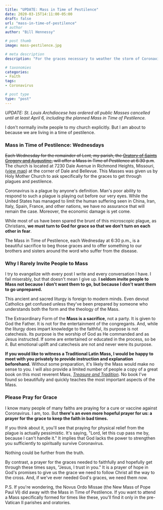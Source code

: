 ```yaml
---
title: "UPDATE: Mass in Time of Pestilence"
date: 2020-03-15T14:11:00-05:00
draft: false
url: "mass-in-time-of-pestilence"
# author
author: "Bill Hennessy"

# post thumb
image: mass-pestilence.jpg

# meta description
description: "For the graces necessary to weather the storm of Coronavirus turn to God."

# taxonomies
categories: 
- Faith
tags:
- Coronavirus

# post type
type: "post"
---
```


*UPDATE: St. Louis Archdiocese has ordered all public Masses cancelled until at least April 6, including the planned Mass in Time of Pestilence.*

I don't normally invite people to my church explicitly. But I am about to because we are living in a time of pestilence. 

### Mass in Time of Pestilence: Wednesdays

~~Each Wednesday for the remainder of Lent, my parish, the [Oratory of Saints Gregory and Augustine](https://stlouislatinmass.com), will offer a Mass in Time of Pestilence at 6:30 p.m~~. The church is located at 7230 Dale Avenue in Richmond Heights, Missouri, ([view map](https://www.google.com/maps?ll=38.626956,-90.311857&z=14&t=m&hl=en&gl=US&mapclient=embed&q=7230+Dale+Ave+Richmond+Heights,+MO+63117)) at the corner of Dale and Bellevue. This Masses was given us by Holy Mother Church to ask specifically for the graces to get through plagues and pestilence. 

Coronavirus is a plague by anyone's definition. Man's poor ability to respond to such a plague is playing out before our very eyes. While the United States has managed to limit the human suffering seen in China, Iran, Italy, Spain, France, and other nations, we have no assurance that will remain the case. Moreover, the economic damage is yet come. 

While most of us have been spared the brunt of this microscopic plague, as Christians, **we must turn to God for grace so that we don't turn on each other in fear**. 

The Mass in Time of Pestilence, each Wednesday at 6:30 p.m., is a beautiful sacrifice to beg those graces and to offer something to our brothers and sisters around the word who suffer from the disease. 

### Why I Rarely Invite People to Mass

I try to evangelize with every post I write and every conversation I have. I fail miserably, but that doesn't mean I give up. **I seldom invite people to Mass not because I don't want them to go, but because I don't want them to go unprepared.** 

This ancient and sacred liturgy is foreign to modern minds. Even devout Catholics get confused unless they've been prepared by someone who understands both the form and the theology of the Mass.

The Extraordinary Form of the **Mass is a sacrifice**, not a party. It is given to God the Father. It is not for the entertainment of the congregants. And, while the liturgy does impart knowledge to the faithful, its purpose is not catechesis. Its purpose is the worship of God as He commanded and as Jesus instructed. If some are entertained or educated in the process, so be it. But emotional uplift and catechesis are not and never were its purpose. 

**If you would like to witness a Traditional Latin Mass, I would be happy to meet with you privately to provide instruction and explanation beforehand.** Without some preparation, it's likely the Mass would make no sense to you. I will also provide a limited number of people a copy of a great book on this most reverent Mass, [*Treasure and Tradition*](http://www.staugustineacademypress.com/treasure-and-tradition-the-ultimate-guide-to-the-latin-mass/). No book I've found so beautifully and quickly teaches the most important aspects of the Mass. 

### Please Pray for Grace

I know many people of many faiths are praying for a cure or vaccine against Coronavirus. I am, too. But **there's an even more hopeful prayer for us: a prayer for the grace to keep the faith in bad times.** 

If you think about it, you'll see that praying for physical relief from the plague is actually pessimistic. It's saying, "Lord, let this cup pass me by, because I can't handle it." It implies that God lacks the power to strengthen you sufficiently to spiritually survive Coronavirus. 

Nothing could be further from the truth.

By contrast, a prayer for the graces needed to faithfully and hopefully get through these times says, "Jesus, I trust in you." It is a prayer of hope in God's promises to give us the grace we need to follow Christ all the way to the cross. And, if we've ever needed God's graces, we need them now. 

P.S. If you're wondering, the Novus Ordo Missae (the New Mass of Pope Paul VI) did away with the Mass in Time of Pestilence. If you want to attend a Mass specifically formed for times like these, you'll find it only in the pre-Vatican II parishes and oratories.